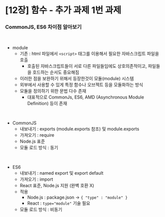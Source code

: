 [12장] 함수 - 추가 과제 1번 과제
======================
### CommonJS, ES6 차이점 알아보기

<br>

- module
    - 기존 : html 파일에서 `<script>` 태그를 이용해서 필요한 자바스크립트 파일을 호출
        - 호출된 자바스크립트들이 서로 다른 파일들임에도 상호의존적이고, 파일들을 호드하는 순서도 중요해짐
    - 이러한 점을 보완하기 위해서 등장한것이 모듈(module) 시스템
    - 외부에서 사용할 수 있게 특정 함수나 오브젝트 등을 모듈화하는 방식
    - 모듈을 정의하기 위한 문법 다수 존재
        - 대표적으로 CommonJs, ES6, AMD (Asynchronous Module Definition) 등이 존재

<br>

- CommonJS
    - 내보내기 : exports (module.exports 참조) 및 module.exports
    - 가져오기 : require
    - Node.js 표준
    - 모듈 로드 방식 : 동기

<br>

- ES6
    - 내보내기 : named export 및 export default
    - 가져오기 : import
    - React 표준, Node.js 지원 (완벽 호환 X)
    - 적용
        - Node.js : package.json -> `{ "type" : "module" }`
        - React : `type="module"` 기술 필요
    - 모듈 로드 방식 : 비동기